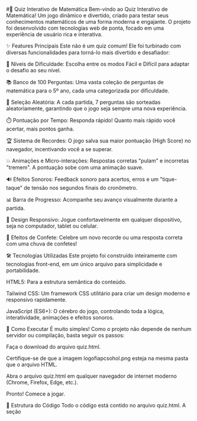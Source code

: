 #🚀 Quiz Interativo de Matemática
Bem-vindo ao Quiz Interativo de Matemática! Um jogo dinâmico e divertido, criado para testar seus conhecimentos matemáticos de uma forma moderna e engajante. O projeto foi desenvolvido com tecnologias web de ponta, focado em uma experiência de usuário rica e interativa.

✨ Features Principais
Este não é um quiz comum! Ele foi turbinado com diversas funcionalidades para torná-lo mais divertido e desafiador:

🧠 Níveis de Dificuldade: Escolha entre os modos Fácil e Difícil para adaptar o desafio ao seu nível.

📚 Banco de 100 Perguntas: Uma vasta coleção de perguntas de matemática para o 5º ano, cada uma categorizada por dificuldade.

🎲 Seleção Aleatória: A cada partida, 7 perguntas são sorteadas aleatoriamente, garantindo que o jogo seja sempre uma nova experiência.

⏱️ Pontuação por Tempo: Responda rápido! Quanto mais rápido você acertar, mais pontos ganha.

🏆 Sistema de Recordes: O jogo salva sua maior pontuação (High Score) no navegador, incentivando você a se superar.

💥 Animações e Micro-interações: Respostas corretas "pulam" e incorretas "tremem". A pontuação sobe com uma animação suave.

🔊 Efeitos Sonoros: Feedback sonoro para acertos, erros e um "tique-taque" de tensão nos segundos finais do cronômetro.

📊 Barra de Progresso: Acompanhe seu avanço visualmente durante a partida.

📱 Design Responsivo: Jogue confortavelmente em qualquer dispositivo, seja no computador, tablet ou celular.

🎉 Efeitos de Confete: Celebre um novo recorde ou uma resposta correta com uma chuva de confetes!

🛠️ Tecnologias Utilizadas
Este projeto foi construído inteiramente com tecnologias front-end, em um único arquivo para simplicidade e portabilidade.

HTML5: Para a estrutura semântica do conteúdo.

Tailwind CSS: Um framework CSS utilitário para criar um design moderno e responsivo rapidamente.

JavaScript (ES6+): O cérebro do jogo, controlando toda a lógica, interatividade, animações e efeitos sonoros.

🚀 Como Executar
É muito simples! Como o projeto não depende de nenhum servidor ou compilação, basta seguir os passos:

Faça o download do arquivo quiz.html.

Certifique-se de que a imagem logofiapcsohol.png esteja na mesma pasta que o arquivo HTML.

Abra o arquivo quiz.html em qualquer navegador de internet moderno (Chrome, Firefox, Edge, etc.).

Pronto! Comece a jogar.

📂 Estrutura do Código
Todo o código está contido no arquivo quiz.html. A seção <script> é organizada da seguinte forma:

quizData: Um array de objetos que funciona como o banco de dados, contendo todas as 100 perguntas, suas alternativas e o nível de dificuldade.

Variáveis Globais: Seletores de elementos do DOM e variáveis para controlar o estado do jogo (pontuação, pergunta atual, etc.).

Funções de Áudio: Lógica para gerar os efeitos sonoros de acerto, erro e do cronômetro usando a Web Audio API.

Funções do Jogo:

startQuiz(): Inicia o jogo, filtra as perguntas pela dificuldade escolhida e embaralha a seleção.

setNextQuestion(): Prepara e exibe a próxima pergunta.

selectAnswer(): Processa a resposta do jogador, calcula a pontuação e dá o feedback visual e sonoro.

showResults(): Exibe a tela final com a pontuação e verifica se um novo recorde foi estabelecido.

Funções de High Score: Funções get e set que utilizam o localStorage do navegador para persistir a maior pontuação.

Funções do Timer: Controlam a lógica do cronômetro regressivo, a animação do círculo e a mudança de cores.

Funções de Efeitos Visuais: Como o triggerConfetti(), que cria as animações de celebração.

Inicialização: Adiciona os event listeners aos botões para dar início ao jogo.

Este projeto foi criado como uma demonstração de desenvolvimento web front-end interativo.
